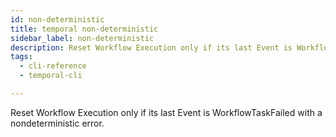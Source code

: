 ```yaml
---
id: non-deterministic
title: temporal non-deterministic
sidebar_label: non-deterministic
description: Reset Workflow Execution only if its last Event is WorkflowTaskFailed with a nondeterministic error.
tags:
  - cli-reference
  - temporal-cli

---
```


Reset Workflow Execution only if its last Event is WorkflowTaskFailed with a nondeterministic error.
